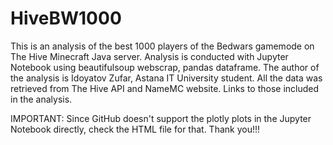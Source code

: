 # HiveBW1000
This is an analysis of the best 1000 players of the Bedwars gamemode on The Hive Minecraft Java server. Analysis is conducted with Jupyter Notebook using beautifulsoup webscrap, pandas dataframe. The author of the analysis is Idoyatov Zufar, Astana IT University student. All the data was retrieved from The Hive API and NameMC website. Links to those included in the analysis. 

<span style = "size = 3rem; text-color = red;">IMPORTANT: Since GitHub doesn't support the plotly plots in the Jupyter Notebook directly, check the HTML file for that. Thank you!!!</span>

